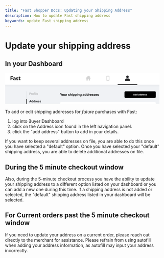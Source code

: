```yaml
---
title: "Fast Shopper Docs: Updating your Shipping Address"
description: How to update Fast shipping address
keywords: update Fast shipping address
---
```


# Update your shipping address

## In your Dashboard

<img src="./images/shipping-address.png"/>

To add or edit shipping addresses for _future_ purchases with Fast:

1. log into Buyer Dashboard
2. click on the Address icon found in the left navigation panel.
3. click the "add address" button to add in your details.

If you want to keep several addresses on file, you are able to do this once you have selected a "default" option. Once you have selected your "default" shipping address, you are able to delete additional addresses on file.

## During the 5 minute checkout window

Also, during the 5-minute checkout process you have the ability to update your shipping address to a different option listed on your dashboard or you can add a new one during this time. If a shipping address is not added or selected, the "default" shipping address listed in your dashboard will be selected.

## For Current orders past the 5 minute checkout window

If you need to update your address on a current order, please reach out directly to the merchant for assistance. Please refrain from using autofill when adding your address information, as autofill may input your address incorrectly.
